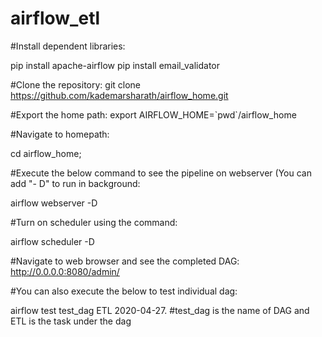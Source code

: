 # airflow_etl

#Install dependent libraries:

pip install apache-airflow
pip install email_validator

#Clone the repository: 
git clone https://github.com/kademarsharath/airflow_home.git

#Export the home path: 
export AIRFLOW_HOME=\`pwd\`/airflow_home

#Navigate to homepath:

cd airflow_home;


#Execute the below command to see the pipeline on webserver (You can add "- D" to run in background:

airflow webserver -D

#Turn on scheduler using the command:

airflow scheduler -D

#Navigate to web browser and see the completed DAG: http://0.0.0.0:8080/admin/

#You can also execute the below to test individual dag:

airflow test  test_dag ETL 2020-04-27. 
#test_dag is the name of DAG and ETL is the task under the dag
